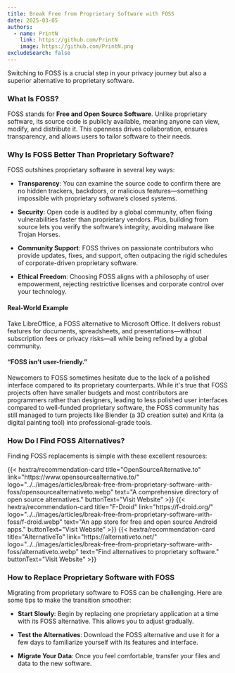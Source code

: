 ```yaml
---
title: Break Free from Proprietary Software with FOSS
date: 2025-03-05
authors:
  - name: PrintN
    link: https://github.com/PrintN
    image: https://github.com/PrintN.png
excludeSearch: false
---
```

Switching to FOSS is a crucial step in your privacy journey but also a superior alternative to proprietary software.

### What Is FOSS?
FOSS stands for **Free and Open Source Software**. Unlike proprietary software, its source code is publicly available, meaning anyone can view, modify, and distribute it. This openness drives collaboration, ensures transparency, and allows users to tailor software to their needs.

### Why Is FOSS Better Than Proprietary Software?
FOSS outshines proprietary software in several key ways:
- **Transparency**: You can examine the source code to confirm there are no hidden trackers, backdoors, or malicious features—something impossible with proprietary software’s closed systems.

- **Security**: Open code is audited by a global community, often fixing vulnerabilities faster than proprietary vendors. Plus, building from source lets you verify the software’s integrity, avoiding malware like Trojan Horses.

- **Community Support**: FOSS thrives on passionate contributors who provide updates, fixes, and support, often outpacing the rigid schedules of corporate-driven proprietary software.

- **Ethical Freedom**: Choosing FOSS aligns with a philosophy of user empowerment, rejecting restrictive licenses and corporate control over your technology.

#### Real-World Example
Take LibreOffice, a FOSS alternative to Microsoft Office. It delivers robust features for documents, spreadsheets, and presentations—without subscription fees or privacy risks—all while being refined by a global community.

#### “FOSS isn’t user-friendly.”
Newcomers to FOSS sometimes hesitate due to the lack of a polished interface compared to its proprietary counterparts. While it's true that FOSS projects often have smaller budgets and most contributors are programmers rather than designers, leading to less polished user interfaces compared to well-funded proprietary software, the FOSS community has still managed to turn projects like Blender (a 3D creation suite) and Krita (a digital painting tool) into professional-grade tools.

### How Do I Find FOSS Alternatives?
Finding FOSS replacements is simple with these excellent resources:
<div class="recommendations">
  <div class="grid">
    {{< hextra/recommendation-card title="OpenSourceAlternative.to" link="https://www.opensourcealternative.to/" logo="../../images/articles/break-free-from-proprietary-software-with-foss/opensourcealternativeto.webp" text="A comprehensive directory of open source alternatives." buttonText="Visit Website" >}}
    {{< hextra/recommendation-card title="F-Droid" link="https://f-droid.org/" logo="../../images/articles/break-free-from-proprietary-software-with-foss/f-droid.webp" text="An app store for free and open source Android apps." buttonText="Visit Website" >}}
    {{< hextra/recommendation-card title="AlternativeTo" link="https://alternativeto.net/" logo="../../images/articles/break-free-from-proprietary-software-with-foss/alternativeto.webp" text="Find alternatives to proprietary software." buttonText="Visit Website" >}}
  </div>
</div>

### How to Replace Proprietary Software with FOSS
Migrating from proprietary software to FOSS can be challenging. Here are some tips to make the transition smoother:
- **Start Slowly**: Begin by replacing one proprietary application at a time with its FOSS alternative. This allows you to adjust gradually.

- **Test the Alternatives**: Download the FOSS alternative and use it for a few days to familiarize yourself with its features and interface.

- **Migrate Your Data**: Once you feel comfortable, transfer your files and data to the new software.